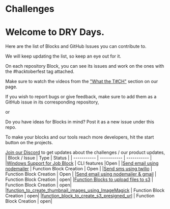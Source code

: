 # Challenges

# Welcome to DRY Days.

Here are the list of Blocks and GitHub Issues you can contribute to.

We will keep updating the list, so keep an eye out for it.

On each repository Block, you can see its issues and work on the ones with the #hacktoberfest tag attached.

Make sure to watch the videos from the ["What the T#CH"](https://hacktoberfest.appblocks.com/#techSection) section on our page.

If you wish to report bugs or give feedback, make sure to add them as a GitHub issue in its corresponding repository,

or

Do you have ideas for Blocks in mind? Post it as a new issue under this repo.

To make your blocks and our tools reach more developers, hit the start button on the projects.

[Join our Discord](https://discord.com/invite/b7YSVvHp2x) to get updates about the challenges / our product updates, 
| Block / Issue | Type | Status |
| ----------- | ----------- | ----------- |
|[Windows Support for Job Block](https://github.com/appblocks-hub/BB-CLI/issues/9)   | CLI features   |Open       |
|[Send email using nodemailer](https://store.appblocks.com/details/readme/EXHcztuWkJfWKW0YejuqU) | Function Block Creation | Open |
|[Send sms using twilio](https://store.appblocks.com/details/readme/Rphe-jAApTMH8UIGoFqt7) | Function Block Creation | Open |
|[Send email using nodemailer & gmail](https://store.appblocks.com/details/readme/TqL4OOWIP3k6g4GM1Ijx-) | Function Block Creation | open|
|[Function Blocks to upload files to s3](https://store.appblocks.com/details/readme/56VZVbE0ue1HkJnS_yg4i) | Function Block Creation | open|
|[function_to_create_thumbnail_images_using_ImageMagick](https://store.appblocks.com/details/readme/Zp3hIVljQv_GZ6v_1_9un) | Function Block Creation | open|
|[function_block_to_create_s3_presigned_url](https://store.appblocks.com/details/readme/9R7V3Af4N5F36wNfZ2UDo) | Function Block Creation | open|

